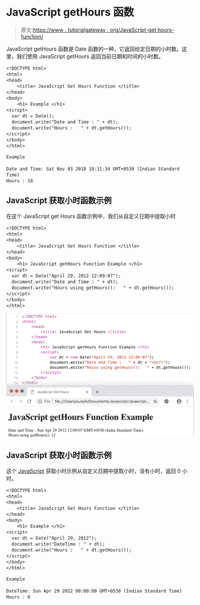 # JavaScript getHours 函数

> 原文:[https://www . tutorialgateway . org/JavaScript-get hours-function/](https://www.tutorialgateway.org/javascript-gethours-function/)

JavaScript getHours 函数是 Date 函数的一种，它返回给定日期的小时数。这里，我们使用 JavaScript getHours 返回当前日期和时间的小时数。

```
<!DOCTYPE html>
<html>
<head>
    <title> JavaScript Get Hours Function </title>
</head>
<body>
    <h1> Example </h1>
<script>
  var dt = Date();  
  document.write("Date and Time : " + dt);
  document.write("Hours :   " + dt.getHours());
</script>
</body>
</html>
```

```
Example

Date and Time: Sat Nov 03 2018 18:11:34 GMT+0530 (Indian Standard Time)
Hours : 18
```

## JavaScript 获取小时函数示例

在这个 JavaScript get Hours 函数示例中，我们从自定义日期中提取小时

```
<!DOCTYPE html>
<html>
<head>
    <title> JavaScript Get Hours Function </title>
</head>
<body>
    <h1> JavaScript getHours Function Example </h1>
<script>
  var dt = Date("April 29, 2012 12:09:07");
  document.write("Date and Time : " + dt);
  document.write("Hours using getHours():   " + dt.getHours());
</script>
</body>
</html>
```

![JavaScript getHours Function 2](img/173e327db2ff1b79c63ed422bbab7e09.png)

## JavaScript 获取小时函数示例

这个 [JavaScript](https://www.tutorialgateway.org/javascript/) 获取小时示例从自定义日期中提取小时，没有小时，返回 0 小时。

```
<!DOCTYPE html>
<html>
<head>
    <title> JavaScript Get Hours Function </title>
</head>
<body>
    <h1> Example </h1>
<script>
  var dt = Date("April 29, 2012");
  document.write("DateTime : " + dt);
  document.write("Hours :   " + dt.getHours());
</script>
</body>
</html>
```

```
Example

DateTime: Sun Apr 29 2012 00:00:00 GMT+0530 (Indian Standard Time)
Hours : 0
```
